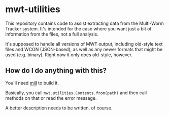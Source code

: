 # mwt-utilities

This repository contains code to assist extracting data from the Multi-Worm Tracker
system.  It's intended for the case where you want just a bit of information from
the files, not a full analysis.

It's supposed to handle all versions of MWT output, including old-style text
files and WCON (JSON-based), as well as any newer formats that might be used
(e.g. binary).  Right now it only does old-style, however.

## How do I do anything with this?

You'll need [mill](https://github.com/lihaoyi/mill) to build it.

Basically, you call `mwt.utilities.Contents.from(path)` and then call methods
on that or read the error message.

A better description needs to be written, of course.
